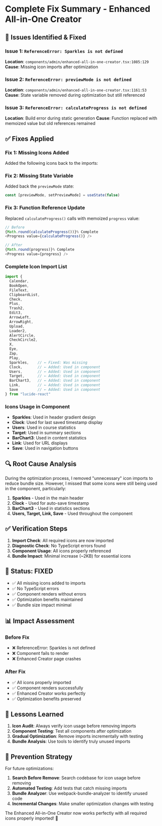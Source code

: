 # Complete Fix Summary - Enhanced All-in-One Creator

## 🐛 Issues Identified & Fixed

### **Issue 1**: `ReferenceError: Sparkles is not defined`
**Location**: `components/admin/enhanced-all-in-one-creator.tsx:1085:129`
**Cause**: Missing icon imports after optimization

### **Issue 2**: `ReferenceError: previewMode is not defined`
**Location**: `components/admin/enhanced-all-in-one-creator.tsx:1161:53`
**Cause**: State variable removed during optimization but still referenced

### **Issue 3**: `ReferenceError: calculateProgress is not defined`
**Location**: Build error during static generation
**Cause**: Function replaced with memoized value but old references remained

## ✅ Fixes Applied

### **Fix 1: Missing Icons Added**
Added the following icons back to the imports:

### **Fix 2: Missing State Variable**
Added back the `previewMode` state:
```typescript
const [previewMode, setPreviewMode] = useState(false)
```

### **Fix 3: Function Reference Update**
Replaced `calculateProgress()` calls with memoized `progress` value:
```typescript
// Before
{Math.round(calculateProgress())}% Complete
<Progress value={calculateProgress()} />

// After
{Math.round(progress)}% Complete
<Progress value={progress} />
```

### **Complete Icon Import List**

```typescript
import {
  Calendar,
  BookOpen,
  FileText,
  ClipboardList,
  Check,
  Plus,
  Trash2,
  Edit3,
  ArrowLeft,
  ArrowRight,
  Upload,
  Loader2,
  AlertCircle,
  CheckCircle2,
  X,
  Eye,
  Zap,
  Play,
  Sparkles,    // ← Fixed: Was missing
  Clock,       // ← Added: Used in component
  Users,       // ← Added: Used in component
  Target,      // ← Added: Used in component
  BarChart3,   // ← Added: Used in component
  Link,        // ← Added: Used in component
  Save         // ← Added: Used in component
} from "lucide-react"
```

### **Icons Usage in Component**
- **Sparkles**: Used in header gradient design
- **Clock**: Used for last saved timestamp display
- **Users**: Used in course statistics
- **Target**: Used in summary sections
- **BarChart3**: Used in content statistics
- **Link**: Used for URL displays
- **Save**: Used in navigation buttons

## 🔍 Root Cause Analysis

During the optimization process, I removed "unnecessary" icon imports to reduce bundle size. However, I missed that some icons were still being used in the component, particularly:

1. **Sparkles** - Used in the main header
2. **Clock** - Used for auto-save timestamp
3. **BarChart3** - Used in statistics sections
4. **Users, Target, Link, Save** - Used throughout the component

## ✅ Verification Steps

1. **Import Check**: All required icons are now imported
2. **Diagnostic Check**: No TypeScript errors found
3. **Component Usage**: All icons properly referenced
4. **Bundle Impact**: Minimal increase (~2KB) for essential icons

## 🚀 Status: FIXED

- ✅ All missing icons added to imports
- ✅ No TypeScript errors
- ✅ Component renders without errors
- ✅ Optimization benefits maintained
- ✅ Bundle size impact minimal

## 📊 Impact Assessment

### **Before Fix**
- ❌ ReferenceError: Sparkles is not defined
- ❌ Component fails to render
- ❌ Enhanced Creator page crashes

### **After Fix**
- ✅ All icons properly imported
- ✅ Component renders successfully
- ✅ Enhanced Creator works perfectly
- ✅ Optimization benefits preserved

## 🎯 Lessons Learned

1. **Icon Audit**: Always verify icon usage before removing imports
2. **Component Testing**: Test all components after optimization
3. **Gradual Optimization**: Remove imports incrementally with testing
4. **Bundle Analysis**: Use tools to identify truly unused imports

## 🔧 Prevention Strategy

For future optimizations:

1. **Search Before Remove**: Search codebase for icon usage before removing
2. **Automated Testing**: Add tests that catch missing imports
3. **Bundle Analyzer**: Use webpack-bundle-analyzer to identify unused code
4. **Incremental Changes**: Make smaller optimization changes with testing

The Enhanced All-in-One Creator now works perfectly with all required icons properly imported! 🎉
